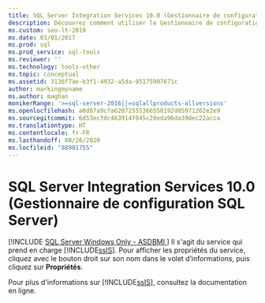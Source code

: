 ```yaml
---
title: SQL Server Integration Services 10.0 (Gestionnaire de configuration SQL Server)
description: Découvrez comment utiliser le Gestionnaire de configuration SQL Server pour afficher les propriétés de la plateforme SQL Server Integration Services (SSIS).
ms.custom: seo-lt-2019
ms.date: 03/01/2017
ms.prod: sql
ms.prod_service: sql-tools
ms.reviewer: ''
ms.technology: tools-other
ms.topic: conceptual
ms.assetid: 3136f7ae-b3f1-4932-a5da-95175907671c
author: markingmyname
ms.author: maghan
monikerRange: '>=sql-server-2016||=sqlallproducts-allversions'
ms.openlocfilehash: a0d87a9cfa62072555366558192d05971202e2e9
ms.sourcegitcommit: 6d53ecfdc463914f045c20eda96da39dec22acca
ms.translationtype: HT
ms.contentlocale: fr-FR
ms.lasthandoff: 08/26/2020
ms.locfileid: "88901755"
---
```

# <a name="sql-server-integration-services-100-sql-server-configuration-manager"></a>SQL Server Integration Services 10.0 (Gestionnaire de configuration SQL Server)
[!INCLUDE [SQL Server Windows Only - ASDBMI ](../../includes/applies-to-version/sql-windows-only-asdbmi.md)]
  Il s'agit du service qui prend en charge [!INCLUDE[ssIS](../../includes/ssis-md.md)]. Pour afficher les propriétés du service, cliquez avec le bouton droit sur son nom dans le volet d’informations, puis cliquez sur **Propriétés**.  
  
 Pour plus d'informations sur [!INCLUDE[ssIS](../../includes/ssis-md.md)], consultez la documentation en ligne.  
  
  
